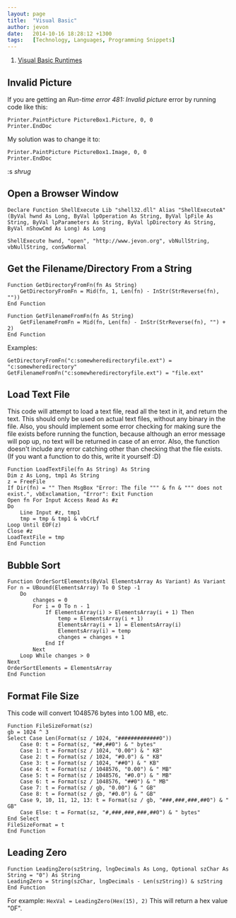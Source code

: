 ```yaml
---
layout: page
title:  "Visual Basic"
author: jevon
date:   2014-10-16 18:28:12 +1300
tags:   [Technology, Languages, Programming Snippets]
---
```


1. [Visual Basic Runtimes](Visual_Basic_Runtimes.md)

## Invalid Picture
If you are getting an _Run-time error 481: Invalid picture_ error by running code like this:

```
Printer.PaintPicture PictureBox1.Picture, 0, 0
Printer.EndDoc
```

My solution was to change it to:
```
Printer.PaintPicture PictureBox1.Image, 0, 0
Printer.EndDoc
```

 :s *shrug*

## Open a Browser Window
```
Declare Function ShellExecute Lib "shell32.dll" Alias "ShellExecuteA" (ByVal hwnd As Long, ByVal lpOperation As String, ByVal lpFile As String, ByVal lpParameters As String, ByVal lpDirectory As String, ByVal nShowCmd As Long) As Long

ShellExecute hwnd, "open", "http://www.jevon.org", vbNullString, vbNullString, conSwNormal
```

## Get the Filename/Directory From a String
```
Function GetDirectoryFromFn(fn As String)
    GetDirectoryFromFn = Mid(fn, 1, Len(fn) - InStr(StrReverse(fn), ""))
End Function

Function GetFilenameFromFn(fn As String)
    GetFilenameFromFn = Mid(fn, Len(fn) - InStr(StrReverse(fn), "") + 2)
End Function
```

Examples:
```
GetDirectoryFromFn("c:somewheredirectoryfile.ext") = "c:somewheredirectory"
GetFilenameFromFn("c:somewheredirectoryfile.ext") = "file.ext"
```

## Load Text File
This code will attempt to load a text file, read all the text in it, and return the text. This should only be used on actual text files, without any binary in the file. Also, you should implement some error checking for making sure the file exists before running the function, because although an error message will pop up, no text will be returned in case of an error. Also, the function doesn't include any error catching other than checking that the file exists. (If you want a function to do this, write it yourself :D)

```
Function LoadTextFile(fn As String) As String
Dim z As Long, tmp1 As String
z = FreeFile
If Dir(fn) = "" Then MsgBox "Error: The file """ & fn & """ does not exist.", vbExclamation, "Error": Exit Function
Open fn For Input Access Read As #z
Do
    Line Input #z, tmp1
    tmp = tmp & tmp1 & vbCrLf
Loop Until EOF(z)
Close #z
LoadTextFile = tmp
End Function
```

## Bubble Sort
```
Function OrderSortElements(ByVal ElementsArray As Variant) As Variant
For n = UBound(ElementsArray) To 0 Step -1
    Do
        changes = 0
        For i = 0 To n - 1
            If ElementsArray(i) > ElementsArray(i + 1) Then
                temp = ElementsArray(i + 1)
                ElementsArray(i + 1) = ElementsArray(i)
                ElementsArray(i) = temp
                changes = changes + 1
            End If
        Next
    Loop While changes > 0
Next
OrderSortElements = ElementsArray
End Function
```

## Format File Size
This code will convert 1048576 bytes into 1.00 MB, etc.

```
Function FileSizeFormat(sz)
gb = 1024 ^ 3
Select Case Len(Format(sz / 1024, "#############0"))
    Case 0: t = Format(sz, "##,##0") & " bytes"
    Case 1: t = Format(sz / 1024, "0.00") & " KB"
    Case 2: t = Format(sz / 1024, "#0.0") & " KB"
    Case 3: t = Format(sz / 1024, "##0") & " KB"
    Case 4: t = Format(sz / 1048576, "0.00") & " MB"
    Case 5: t = Format(sz / 1048576, "#0.0") & " MB"
    Case 6: t = Format(sz / 1048576, "##0") & " MB"
    Case 7: t = Format(sz / gb, "0.00") & " GB"
    Case 8: t = Format(sz / gb, "#0.0") & " GB"
    Case 9, 10, 11, 12, 13: t = Format(sz / gb, "###,###,###,##0") & " GB"
    Case Else: t = Format(sz, "#,###,###,###,##0") & " bytes"
End Select
FileSizeFormat = t
End Function
```

## Leading Zero
```
Function LeadingZero(szString, lngDecimals As Long, Optional szChar As String = "0") As String
LeadingZero = String(szChar, lngDecimals - Len(szString)) & szString
End Function
```

For example:
`HexVal = LeadingZero(Hex(15), 2)`
This will return a hex value "0F".
